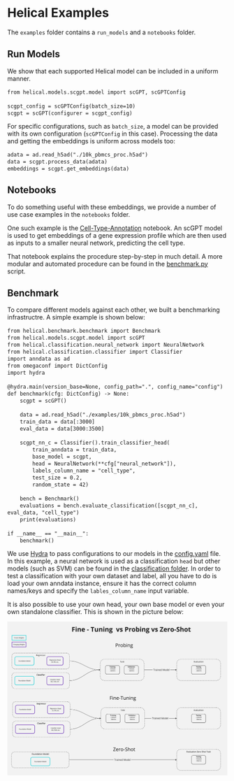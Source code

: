 # Helical Examples

The `examples` folder contains a `run_models` and a `notebooks` folder.

## Run Models
We show that each supported Helical model can be included in a uniform manner.
```
from helical.models.scgpt.model import scGPT, scGPTConfig

scgpt_config = scGPTConfig(batch_size=10)
scgpt = scGPT(configurer = scgpt_config)
```
For specific configurations, such as `batch_size`, a model can be provided with its own configuration (`scGPTConfig` in this case).
Processing the data and getting the embeddings is uniform across models too:
```
adata = ad.read_h5ad("./10k_pbmcs_proc.h5ad")
data = scgpt.process_data(adata)
embeddings = scgpt.get_embeddings(data)
```

## Notebooks
To do something useful with these embeddings, we provide a number of use case examples in the `notebooks` folder.

One such example is the [Cell-Type-Annotation](./notebooks/Cell-Type-Annotation.ipynb) notebook. An scGPT model is used to get embeddings of a gene expression profile which are then used as inputs to a smaller neural network, predicting the cell type.

That notebook explains the procedure step-by-step in much detail. A more modular and automated procedure can be found in the [benchmark.py](benchmark.py) script.

## Benchmark
To compare different models against each other, we built a benchmarking infrastructre.
A simple example is shown below:
```
from helical.benchmark.benchmark import Benchmark
from helical.models.scgpt.model import scGPT
from helical.classification.neural_network import NeuralNetwork
from helical.classification.classifier import Classifier
import anndata as ad
from omegaconf import DictConfig
import hydra

@hydra.main(version_base=None, config_path=".", config_name="config")
def benchmark(cfg: DictConfig) -> None:
    scgpt = scGPT()

    data = ad.read_h5ad("./examples/10k_pbmcs_proc.h5ad")
    train_data = data[:3000]
    eval_data = data[3000:3500]
    
    scgpt_nn_c = Classifier().train_classifier_head(
        train_anndata = train_data, 
        base_model = scgpt, 
        head = NeuralNetwork(**cfg["neural_network"]),
        labels_column_name = "cell_type", 
        test_size = 0.2, 
        random_state = 42)        

    bench = Benchmark()
    evaluations = bench.evaluate_classification([scgpt_nn_c], eval_data, "cell_type")
    print(evaluations)

if __name__ == "__main__":
    benchmark()
```
We use [Hydra](https://hydra.cc/) to pass configurations to our models in the [config.yaml](config.yaml) file. In this example, a neural network is used as a classification `head` but other models (such as SVM) can be found in the [classification folder](../helical/classification/). In order to test a classification with your own dataset and label, all you have to do is load your own anndata instance, ensure it has the correct column names/keys and specify the `lables_column_name` input variable.

It is also possible to use your own head, your own base model or even your own standalone classifier. This is shown in the picture below: 

![benchmarking](../docs/benchmarking/assets/Fine-Tune_Probing.jpg)


